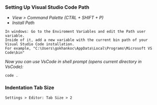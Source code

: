 ### Setting Up Visual Studio Code Path
* _View > Command Palette (CTRL + SHIFT + P)_
* _Install Path_

```
In windows: Go to the Enviroment Variables and edit the Path user variable. 
Inside of it, add a new variable with the current bin path of your Visual Studio Code installation. 
For example, "C:\Users\gokhankoc\AppData\Local\Programs\Microsoft VS Code\bin"
```

_Now you can use VsCode in shell prompt (opens current directory in VsCode):_
```
code .
```

### Indentation Tab Size
```
Settings > Editor: Tab Size > 2
```
